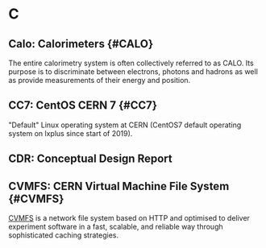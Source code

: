 # C

## Calo: Calorimeters {#CALO}

The entire calorimetry system is often collectively referred to as CALO.
Its purpose is to discriminate between electrons, photons and hadrons as well as provide measurements of their energy and position.


## CC7: CentOS CERN 7 {#CC7}

"Default" Linux operating system at CERN (CentOS7 default operating system on lxplus since start of 2019).

## CDR: Conceptual Design Report

## CVMFS: CERN Virtual Machine File System {#CVMFS}

[CVMFS](https://cernvm.cern.ch/portal/filesystem) is a network file system based on HTTP and optimised to deliver experiment software
in a fast, scalable, and reliable way through sophisticated caching strategies.
